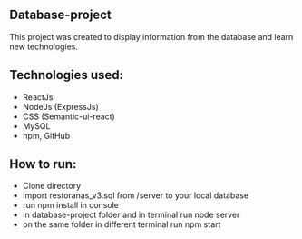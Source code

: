 ## Database-project
This project was created to display information from the database and learn new technologies.

## Technologies used:

* ReactJs
* NodeJs (ExpressJs)
* CSS (Semantic-ui-react)
* MySQL
* npm, GitHub


## How to run:

* Clone directory </br>
* import restoranas_v3.sql from /server to your local database </br>
* run npm install in console </br>
* in database-project folder and in terminal run node server </br>
* on the same folder in different terminal run npm start </br>
